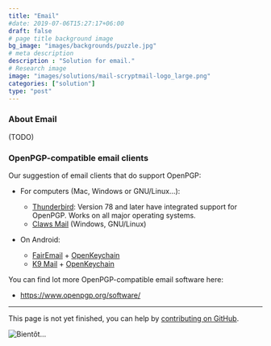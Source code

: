 ```yaml
---
title: "Email"
#date: 2019-07-06T15:27:17+06:00
draft: false
# page title background image
bg_image: "images/backgrounds/puzzle.jpg"
# meta description
description : "Solution for email."
# Research image
image: "images/solutions/mail-scryptmail-logo_large.png"
categories: ["solution"]
type: "post"
---
```


### About Email

(TODO)

### OpenPGP-compatible email clients

Our suggestion of email clients that do support OpenPGP:

- For computers (Mac, Windows or GNU/Linux…):
  - [Thunderbird](https://www.thunderbird.net/): Version 78 and later have integrated support for OpenPGP. Works on all major operating systems.
  - [Claws Mail](https://claws-mail.org/) (Windows, GNU/Linux)

- On Android:
  - [FairEmail](https://email.faircode.eu/) + [OpenKeychain](https://www.openkeychain.org/)
  - [K9 Mail](https://k9mail.github.io/) + [OpenKeychain](https://www.openkeychain.org/)


You can find lot more OpenPGP-compatible email software here:

- https://www.openpgp.org/software/


---

This page is not yet finished, you can help by [contributing on GitHub](https://github.com/foopgp/foopgp-hugowebsite/blob/test/content/english/solutions/theme-email.md).

![Bientôt…](/images/comingsoon.jpg)

